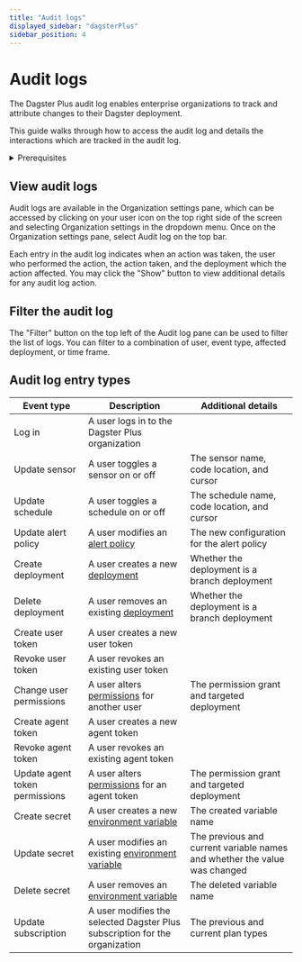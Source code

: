```yaml
---
title: "Audit logs"
displayed_sidebar: "dagsterPlus"
sidebar_position: 4
---
```


# Audit logs

The Dagster Plus audit log enables enterprise organizations to track and attribute changes to their Dagster deployment.

This guide walks through how to access the audit log and details the interactions which are tracked in the audit log.

<details>
<summary>Prerequisites</summary>
- A Dagster Plus Pro organization
- An [Organization Admin](/dagster-plus/access/rbac/users-roles-permissions) role in your Dagster Plus organization
</details>

## View audit logs

Audit logs are available in the Organization settings pane, which can be accessed by clicking on your user icon on the top right side of the screen and selecting Organization settings in the dropdown menu. Once on the Organization settings pane, select Audit log on the top bar.

Each entry in the audit log indicates when an action was taken, the user who performed the action, the action taken, and the deployment which the action affected. You may click the "Show" button to view additional details for any audit log action.

## Filter the audit log

The "Filter" button on the top left of the Audit log pane can be used to filter the list of logs. You can filter to a combination of user, event type, affected deployment, or time frame.

## Audit log entry types

| Event type                     | Description                                                                                                   | Additional details                                                        |
|--------------------------------|---------------------------------------------------------------------------------------------------------------|---------------------------------------------------------------------------|
| Log in                         | A user logs in to the Dagster Plus organization                                                               |                                                                           |
| Update sensor                  | A user toggles a sensor on or off                                                                             | The sensor name, code location, and cursor                                |
| Update schedule                | A user toggles a schedule on or off                                                                           | The schedule name, code location, and cursor                              |
| Update alert policy            | A user modifies an [alert policy](/dagster-plus/deployment/alerts/ui)                                         | The new configuration for the alert policy                                |
| Create deployment              | A user creates a new [deployment](/dagster-plus/deployment-types)                                             | Whether the deployment is a branch deployment                             |
| Delete deployment              | A user removes an existing [deployment](/dagster-plus/deployment-types)                                       | Whether the deployment is a branch deployment                             |
| Create user token              | A user creates a new user token                                                                               |                                                                           |
| Revoke user token              | A user revokes an existing user token                                                                         |                                                                           |
| Change user permissions        | A user alters [permissions](/dagster-plus/access/rbac/users-roles-permissions) for another user               | The permission grant and targeted deployment                              |
| Create agent token             | A user creates a new agent token                                                                              |                                                                           |
| Revoke agent token             | A user revokes an existing agent token                                                                        |                                                                           |
| Update agent token permissions | A user alters [permissions](/dagster-plus/access/rbac/users-roles-permissions) for an agent token             | The permission grant and targeted deployment                              |
| Create secret                  | A user creates a new [environment variable](/dagster-plus/deployment/environment-variables/dagster-ui)        | The created variable name                                                 |
| Update secret                  | A user modifies an existing [environment variable](/dagster-plus/deployment/environment-variables/dagster-ui) | The previous and current variable names and whether the value was changed |
| Delete secret                  | A user removes an [environment variable](/dagster-plus/deployment/environment-variables/dagster-ui)           | The deleted variable name                                                 |
| Update subscription            | A user modifies the selected Dagster Plus subscription for the organization                                   | The previous and current plan types                                       |
